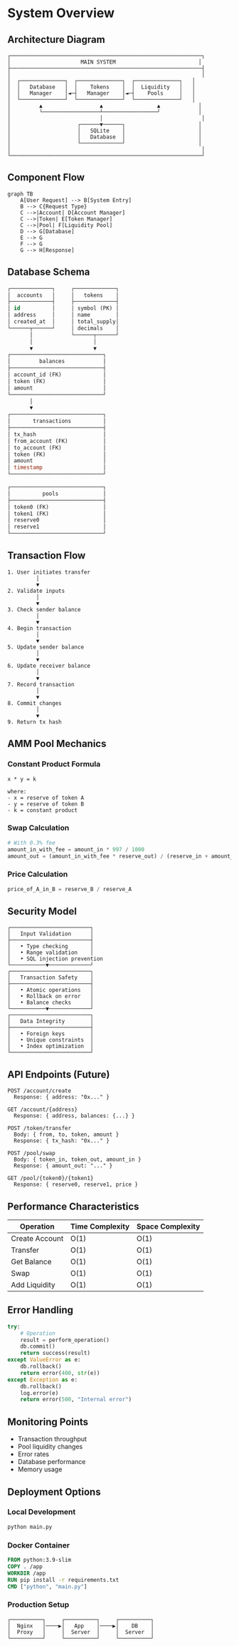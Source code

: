 # System Overview

## Architecture Diagram

```
┌────────────────────────────────────────────────────────────┐
│                      MAIN SYSTEM                          │
├────────────────────────────────────────────────────────────┤
│                                                            │
│  ┌──────────────┐  ┌──────────────┐  ┌──────────────┐   │
│  │   Database   │  │    Tokens    │  │  Liquidity   │   │
│  │   Manager    │◄─┤   Manager    │◄─┤    Pools     │   │
│  └──────────────┘  └──────────────┘  └──────────────┘   │
│         ▲                  ▲                 ▲            │
│         └──────────────────┴─────────────────┘            │
│                            │                               │
│                     ┌──────▼──────┐                       │
│                     │   SQLite    │                       │
│                     │   Database  │                       │
│                     └─────────────┘                       │
│                                                            │
└────────────────────────────────────────────────────────────┘
```

## Component Flow

```mermaid
graph TB
    A[User Request] --> B[System Entry]
    B --> C{Request Type}
    C -->|Account| D[Account Manager]
    C -->|Token| E[Token Manager]
    C -->|Pool| F[Liquidity Pool]
    D --> G[Database]
    E --> G
    F --> G
    G --> H[Response]
```

## Database Schema

```sql
┌─────────────┐     ┌─────────────┐
│  accounts   │     │   tokens    │
├─────────────┤     ├─────────────┤
│ id          │     │ symbol (PK) │
│ address     │     │ name        │
│ created_at  │     │ total_supply│
└──────┬──────┘     │ decimals    │
       │            └──────┬──────┘
       │                   │
       ▼                   ▼
┌─────────────────────────────┐
│         balances            │
├─────────────────────────────┤
│ account_id (FK)             │
│ token (FK)                  │
│ amount                      │
└─────────────────────────────┘
       │
       ▼
┌─────────────────────────────┐
│       transactions          │
├─────────────────────────────┤
│ tx_hash                     │
│ from_account (FK)           │
│ to_account (FK)             │
│ token (FK)                  │
│ amount                      │
│ timestamp                   │
└─────────────────────────────┘

┌─────────────────────────────┐
│          pools              │
├─────────────────────────────┤
│ token0 (FK)                 │
│ token1 (FK)                 │
│ reserve0                    │
│ reserve1                    │
└─────────────────────────────┘
```

## Transaction Flow

```
1. User initiates transfer
         │
         ▼
2. Validate inputs
         │
         ▼
3. Check sender balance
         │
         ▼
4. Begin transaction
         │
         ▼
5. Update sender balance
         │
         ▼
6. Update receiver balance
         │
         ▼
7. Record transaction
         │
         ▼
8. Commit changes
         │
         ▼
9. Return tx hash
```

## AMM Pool Mechanics

### Constant Product Formula
```
x * y = k

where:
- x = reserve of token A
- y = reserve of token B
- k = constant product
```

### Swap Calculation
```python
# With 0.3% fee
amount_in_with_fee = amount_in * 997 / 1000
amount_out = (amount_in_with_fee * reserve_out) / (reserve_in + amount_in_with_fee)
```

### Price Calculation
```python
price_of_A_in_B = reserve_B / reserve_A
```

## Security Model

```
┌─────────────────────────┐
│   Input Validation      │
├─────────────────────────┤
│   • Type checking       │
│   • Range validation    │
│   • SQL injection prevention
└───────────▼─────────────┘
┌─────────────────────────┐
│   Transaction Safety    │
├─────────────────────────┤
│   • Atomic operations   │
│   • Rollback on error   │
│   • Balance checks      │
└───────────▼─────────────┘
┌─────────────────────────┐
│   Data Integrity        │
├─────────────────────────┤
│   • Foreign keys        │
│   • Unique constraints  │
│   • Index optimization  │
└─────────────────────────┘
```

## API Endpoints (Future)

```
POST /account/create
  Response: { address: "0x..." }

GET /account/{address}
  Response: { address, balances: {...} }

POST /token/transfer
  Body: { from, to, token, amount }
  Response: { tx_hash: "0x..." }

POST /pool/swap
  Body: { token_in, token_out, amount_in }
  Response: { amount_out: "..." }

GET /pool/{token0}/{token1}
  Response: { reserve0, reserve1, price }
```

## Performance Characteristics

| Operation | Time Complexity | Space Complexity |
|-----------|----------------|------------------|
| Create Account | O(1) | O(1) |
| Transfer | O(1) | O(1) |
| Get Balance | O(1) | O(1) |
| Swap | O(1) | O(1) |
| Add Liquidity | O(1) | O(1) |

## Error Handling

```python
try:
    # Operation
    result = perform_operation()
    db.commit()
    return success(result)
except ValueError as e:
    db.rollback()
    return error(400, str(e))
except Exception as e:
    db.rollback()
    log.error(e)
    return error(500, "Internal error")
```

## Monitoring Points

- Transaction throughput
- Pool liquidity changes
- Error rates
- Database performance
- Memory usage

## Deployment Options

### Local Development
```bash
python main.py
```

### Docker Container
```dockerfile
FROM python:3.9-slim
COPY . /app
WORKDIR /app
RUN pip install -r requirements.txt
CMD ["python", "main.py"]
```

### Production Setup
```
┌──────────┐     ┌──────────┐     ┌──────────┐
│  Nginx   │────▶│   App    │────▶│    DB    │
│  Proxy   │     │  Server  │     │  Server  │
└──────────┘     └──────────┘     └──────────┘
```